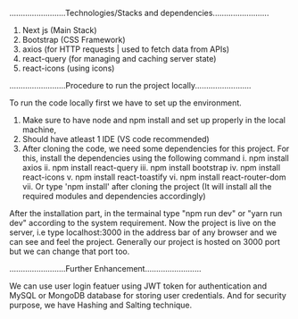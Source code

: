 .........................Technologies/Stacks and dependencies.........................

1. Next js (Main Stack)
2. Bootstrap (CSS Framework)
3. axios (for HTTP requests | used to fetch data from APIs)
4. react-query (for managing and caching server state)
5. react-icons (using icons)




.........................Procedure to run the project locally.........................

To run the code locally first we have to set up the environment.
1. Make sure to have node and npm install and set up properly in the local machine,
2. Should have atleast 1 IDE (VS code recommended)
3. After cloning the code, we need some dependencies for this project. For this, install the dependencies using the following command
    i. npm install axios 
    ii. npm install react-query
    iii. npm install bootstrap
    iv. npm install react-icons
    v. npm install react-toastify
    vi. npm install react-router-dom
    vii. Or type 'npm install' after cloning the project (It will install all the required modules and dependencies accordingly)

After the installation part, in the termainal type "npm run dev" or "yarn run dev" according to the system requirement.
Now the project is live on the server, i.e type localhost:3000 in the address bar of any browser and we can see and feel the project. Generally our project is hosted on 3000 port but we can change that port too. 





.........................Further Enhancement.........................

We can use user login featuer using JWT token for authentication and MySQL or MongoDB database for storing user credentials. And for security purpose, we have Hashing and Salting technique.